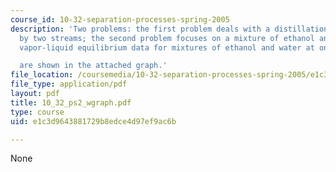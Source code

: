 ```yaml
---
course_id: 10-32-separation-processes-spring-2005
description: 'Two problems: the first problem deals with a distillation column fed
  by two streams; the second problem focuses on a mixture of ethanol and water. The
  vapor-liquid equilibrium data for mixtures of ethanol and water at one atmosphere

  are shown in the attached graph.'
file_location: /coursemedia/10-32-separation-processes-spring-2005/e1c3d9643881729b8edce4d97ef9ac6b_10_32_ps2_wgraph.pdf
file_type: application/pdf
layout: pdf
title: 10_32_ps2_wgraph.pdf
type: course
uid: e1c3d9643881729b8edce4d97ef9ac6b

---
```

None